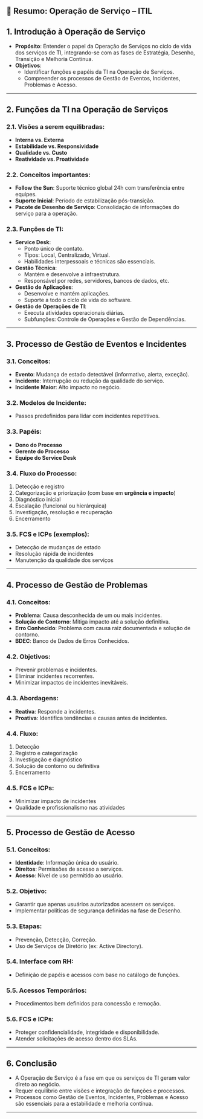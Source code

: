 ## 📘 Resumo: Operação de Serviço – ITIL

## 1. Introdução à Operação de Serviço
- **Propósito**: Entender o papel da Operação de Serviços no ciclo de vida dos serviços de TI, integrando-se com as fases de Estratégia, Desenho, Transição e Melhoria Contínua.
- **Objetivos**:
  - Identificar funções e papéis da TI na Operação de Serviços.
  - Compreender os processos de Gestão de Eventos, Incidentes, Problemas e Acesso.

---

## 2. Funções da TI na Operação de Serviços

### 2.1. Visões a serem equilibradas:
- **Interna vs. Externa**
- **Estabilidade vs. Responsividade**
- **Qualidade vs. Custo**
- **Reatividade vs. Proatividade**

### 2.2. Conceitos importantes:
- **Follow the Sun**: Suporte técnico global 24h com transferência entre equipes.
- **Suporte Inicial**: Período de estabilização pós-transição.
- **Pacote de Desenho de Serviço**: Consolidação de informações do serviço para a operação.

### 2.3. Funções de TI:
- **Service Desk**:
  - Ponto único de contato.
  - Tipos: Local, Centralizado, Virtual.
  - Habilidades interpessoais e técnicas são essenciais.
- **Gestão Técnica**:
  - Mantém e desenvolve a infraestrutura.
  - Responsável por redes, servidores, bancos de dados, etc.
- **Gestão de Aplicações**:
  - Desenvolve e mantém aplicações.
  - Suporte a todo o ciclo de vida do software.
- **Gestão de Operações de TI**:
  - Executa atividades operacionais diárias.
  - Subfunções: Controle de Operações e Gestão de Dependências.

---

## 3. Processo de Gestão de Eventos e Incidentes

### 3.1. Conceitos:
- **Evento**: Mudança de estado detectável (informativo, alerta, exceção).
- **Incidente**: Interrupção ou redução da qualidade do serviço.
- **Incidente Maior**: Alto impacto no negócio.

### 3.2. Modelos de Incidente:
- Passos predefinidos para lidar com incidentes repetitivos.

### 3.3. Papéis:
- **Dono do Processo**
- **Gerente do Processo**
- **Equipe do Service Desk**

### 3.4. Fluxo do Processo:
1. Detecção e registro
2. Categorização e priorização (com base em **urgência e impacto**)
3. Diagnóstico inicial
4. Escalação (funcional ou hierárquica)
5. Investigação, resolução e recuperação
6. Encerramento

### 3.5. FCS e ICPs (exemplos):
- Detecção de mudanças de estado
- Resolução rápida de incidentes
- Manutenção da qualidade dos serviços

---

## 4. Processo de Gestão de Problemas

### 4.1. Conceitos:
- **Problema**: Causa desconhecida de um ou mais incidentes.
- **Solução de Contorno**: Mitiga impacto até a solução definitiva.
- **Erro Conhecido**: Problema com causa raiz documentada e solução de contorno.
- **BDEC**: Banco de Dados de Erros Conhecidos.

### 4.2. Objetivos:
- Prevenir problemas e incidentes.
- Eliminar incidentes recorrentes.
- Minimizar impactos de incidentes inevitáveis.

### 4.3. Abordagens:
- **Reativa**: Responde a incidentes.
- **Proativa**: Identifica tendências e causas antes de incidentes.

### 4.4. Fluxo:
1. Detecção
2. Registro e categorização
3. Investigação e diagnóstico
4. Solução de contorno ou definitiva
5. Encerramento

### 4.5. FCS e ICPs:
- Minimizar impacto de incidentes
- Qualidade e profissionalismo nas atividades

---

## 5. Processo de Gestão de Acesso

### 5.1. Conceitos:
- **Identidade**: Informação única do usuário.
- **Direitos**: Permissões de acesso a serviços.
- **Acesso**: Nível de uso permitido ao usuário.

### 5.2. Objetivo:
- Garantir que apenas usuários autorizados acessem os serviços.
- Implementar políticas de segurança definidas na fase de Desenho.

### 5.3. Etapas:
- Prevenção, Detecção, Correção.
- Uso de Serviços de Diretório (ex: Active Directory).

### 5.4. Interface com RH:
- Definição de papéis e acessos com base no catálogo de funções.

### 5.5. Acessos Temporários:
- Procedimentos bem definidos para concessão e remoção.

### 5.6. FCS e ICPs:
- Proteger confidencialidade, integridade e disponibilidade.
- Atender solicitações de acesso dentro dos SLAs.

---

## 6. Conclusão
- A Operação de Serviço é a fase em que os serviços de TI geram valor direto ao negócio.
- Requer equilíbrio entre visões e integração de funções e processos.
- Processos como Gestão de Eventos, Incidentes, Problemas e Acesso são essenciais para a estabilidade e melhoria contínua.

---
